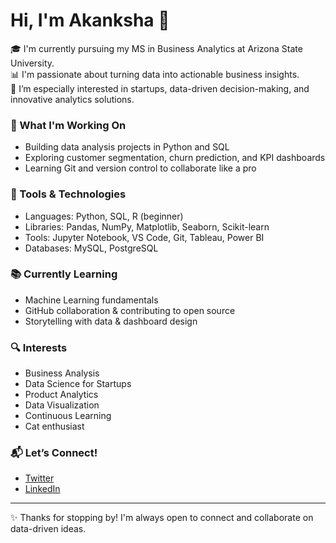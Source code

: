 # Hi, I'm Akanksha 👋

🎓 I'm currently pursuing my MS in Business Analytics at Arizona State University.  
📊 I'm passionate about turning data into actionable business insights.  
🚀 I’m especially interested in startups, data-driven decision-making, and innovative analytics solutions.

### 💼 What I'm Working On
- Building data analysis projects in Python and SQL
- Exploring customer segmentation, churn prediction, and KPI dashboards
- Learning Git and version control to collaborate like a pro

### 🧰 Tools & Technologies
- Languages: Python, SQL, R (beginner)
- Libraries: Pandas, NumPy, Matplotlib, Seaborn, Scikit-learn
- Tools: Jupyter Notebook, VS Code, Git, Tableau, Power BI
- Databases: MySQL, PostgreSQL

### 📚 Currently Learning
- Machine Learning fundamentals
- GitHub collaboration & contributing to open source
- Storytelling with data & dashboard design

### 🔍 Interests
- Business Analysis  
- Data Science for Startups  
- Product Analytics  
- Data Visualization  
- Continuous Learning
- Cat enthusiast 

### 📬 Let’s Connect!
- [Twitter](https://x.com/AM_azingAK)  
- [LinkedIn](https://www.linkedin.com/in/akanksha0894/)  


---

✨ Thanks for stopping by! I'm always open to connect and collaborate on data-driven ideas.




